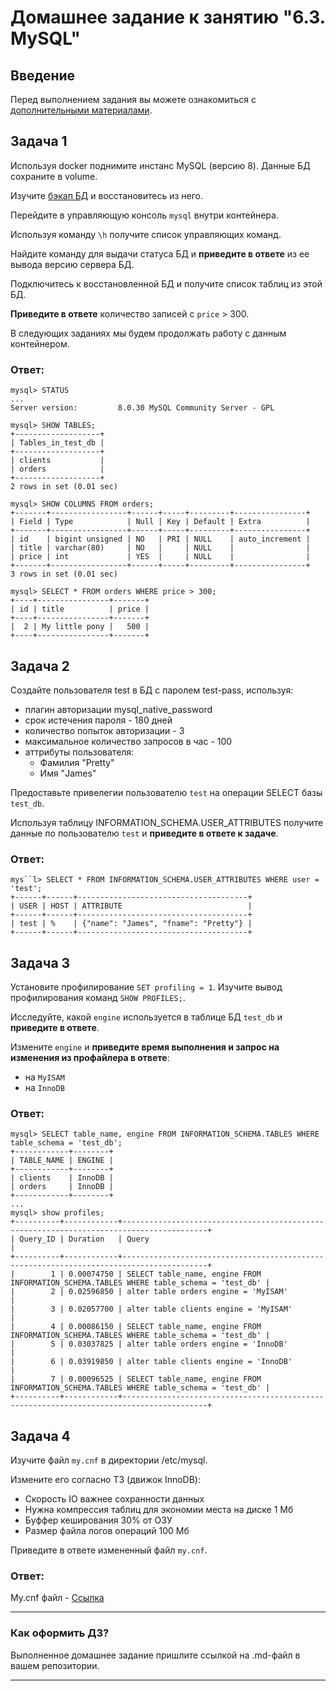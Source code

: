 # Домашнее задание к занятию "6.3. MySQL"

## Введение

Перед выполнением задания вы можете ознакомиться с 
[дополнительными материалами](https://github.com/netology-code/virt-homeworks/tree/master/additional/README.md).

## Задача 1

Используя docker поднимите инстанс MySQL (версию 8). Данные БД сохраните в volume.

Изучите [бэкап БД](https://github.com/netology-code/virt-homeworks/tree/master/06-db-03-mysql/test_data) и 
восстановитесь из него.

Перейдите в управляющую консоль `mysql` внутри контейнера.

Используя команду `\h` получите список управляющих команд.

Найдите команду для выдачи статуса БД и **приведите в ответе** из ее вывода версию сервера БД.

Подключитесь к восстановленной БД и получите список таблиц из этой БД.

**Приведите в ответе** количество записей с `price` > 300.

В следующих заданиях мы будем продолжать работу с данным контейнером.

### **Ответ:**

```
mysql> STATUS
...
Server version:         8.0.30 MySQL Community Server - GPL

mysql> SHOW TABLES;
+-------------------+
| Tables_in_test_db |
+-------------------+
| clients           |
| orders            |
+-------------------+
2 rows in set (0.01 sec)

mysql> SHOW COLUMNS FROM orders;
+-------+-----------------+------+-----+---------+----------------+
| Field | Type            | Null | Key | Default | Extra          |
+-------+-----------------+------+-----+---------+----------------+
| id    | bigint unsigned | NO   | PRI | NULL    | auto_increment |
| title | varchar(80)     | NO   |     | NULL    |                |
| price | int             | YES  |     | NULL    |                |
+-------+-----------------+------+-----+---------+----------------+
3 rows in set (0.01 sec)

mysql> SELECT * FROM orders WHERE price > 300;
+----+----------------+-------+
| id | title          | price |
+----+----------------+-------+
|  2 | My little pony |   500 |
+----+----------------+-------+
```

## Задача 2

Создайте пользователя test в БД c паролем test-pass, используя:
- плагин авторизации mysql_native_password
- срок истечения пароля - 180 дней 
- количество попыток авторизации - 3 
- максимальное количество запросов в час - 100
- аттрибуты пользователя:
    - Фамилия "Pretty"
    - Имя "James"

Предоставьте привелегии пользователю `test` на операции SELECT базы `test_db`.
    
Используя таблицу INFORMATION_SCHEMA.USER_ATTRIBUTES получите данные по пользователю `test` и 
**приведите в ответе к задаче**.

### **Ответ:**

```
mys``l> SELECT * FROM INFORMATION_SCHEMA.USER_ATTRIBUTES WHERE user = 'test'; 
+------+------+--------------------------------------+
| USER | HOST | ATTRIBUTE                            |
+------+------+--------------------------------------+
| test | %    | {"name": "James", "fname": "Pretty"} |
+------+------+--------------------------------------+
```

## Задача 3

Установите профилирование `SET profiling = 1`.
Изучите вывод профилирования команд `SHOW PROFILES;`.

Исследуйте, какой `engine` используется в таблице БД `test_db` и **приведите в ответе**.

Измените `engine` и **приведите время выполнения и запрос на изменения из профайлера в ответе**:
- на `MyISAM`
- на `InnoDB`

### **Ответ:**

```
mysql> SELECT table_name, engine FROM INFORMATION_SCHEMA.TABLES WHERE table_schema = 'test_db';
+------------+--------+
| TABLE_NAME | ENGINE |
+------------+--------+
| clients    | InnoDB |
| orders     | InnoDB |
+------------+--------+
...
mysql> show profiles;
+----------+------------+-----------------------------------------------------------------------------------------+
| Query_ID | Duration   | Query                                                                                   |
+----------+------------+-----------------------------------------------------------------------------------------+
|        1 | 0.00074750 | SELECT table_name, engine FROM INFORMATION_SCHEMA.TABLES WHERE table_schema = 'test_db' |
|        2 | 0.02596850 | alter table orders engine = 'MyISAM'                                                    |
|        3 | 0.02057700 | alter table clients engine = 'MyISAM'                                                   |
|        4 | 0.00086150 | SELECT table_name, engine FROM INFORMATION_SCHEMA.TABLES WHERE table_schema = 'test_db' |
|        5 | 0.03037825 | alter table orders engine = 'InnoDB'                                                    |
|        6 | 0.03919850 | alter table clients engine = 'InnoDB'                                                   |
|        7 | 0.00096525 | SELECT table_name, engine FROM INFORMATION_SCHEMA.TABLES WHERE table_schema = 'test_db' |
+----------+------------+-----------------------------------------------------------------------------------------+
```

## Задача 4 

Изучите файл `my.cnf` в директории /etc/mysql.

Измените его согласно ТЗ (движок InnoDB):
- Скорость IO важнее сохранности данных
- Нужна компрессия таблиц для экономии места на диске 1 Мб
- Буффер кеширования 30% от ОЗУ
- Размер файла логов операций 100 Мб

Приведите в ответе измененный файл `my.cnf`.

### **Ответ:**

My.cnf файл - [Ссылка](./my.cnf)

---

### Как оформить ДЗ?

Выполненное домашнее задание пришлите ссылкой на .md-файл в вашем репозитории.

---